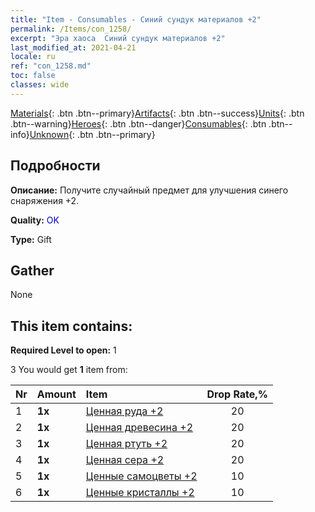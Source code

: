```yaml
---
title: "Item - Consumables - Синий сундук материалов +2"
permalink: /Items/con_1258/
excerpt: "Эра хаоса  Синий сундук материалов +2"
last_modified_at: 2021-04-21
locale: ru
ref: "con_1258.md"
toc: false
classes: wide
---
```

 [Materials](/ru/Items/){: .btn .btn--primary}[Artifacts](/ru/Items/Artifacts/){: .btn .btn--success}[Units](/ru/Items/Units/){: .btn .btn--warning}[Heroes](/ru/Items/Heroes/){: .btn .btn--danger}[Consumables](/ru/Items/Consumables/){: .btn .btn--info}[Unknown](/ru/Items/Unknown/){: .btn .btn--primary}

## Подробности
 **Описание:** Получите случайный предмет для улучшения синего снаряжения +2.

 **Quality:** <span style="color: #0000CD">OK</span>

 **Type:** Gift

## Gather

  None

## This item contains:

 **Required Level to open:** 1

 3 You would get **1** item  from:

  | Nr | Amount |     Item    | Drop Rate,% |
  |:---|:-------|:------------|:---------:|
  | 1 |  **1x** | [Ценная руда +2](/ru/Items/mat_26/) | 20 | 
  | 2 |  **1x** | [Ценная древесина +2](/ru/Items/mat_27/) | 20 | 
  | 3 |  **1x** | [Ценная ртуть +2](/ru/Items/mat_28/) | 20 | 
  | 4 |  **1x** | [Ценная сера +2](/ru/Items/mat_29/) | 20 | 
  | 5 |  **1x** | [Ценные самоцветы +2](/ru/Items/mat_30/) | 10 | 
  | 6 |  **1x** | [Ценные кристаллы +2](/ru/Items/mat_31/) | 10 | 
